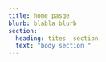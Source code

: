```yaml
---
title: home pasge
blurb: blabla blurb
section:
  heading: tites  section
  text: "body section "
---
```


